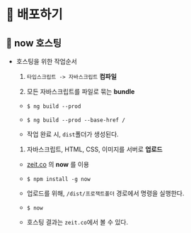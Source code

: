 # 🐫 배포하기


## 🐫 now 호스팅

* 호스팅을 위한 작업순서

  1. ``타입스크립트 -> 자바스크립트`` **컴파일**

  1. 모든 자바스크립트를 파일로 묶는 **bundle**

    * ``$ ng build --prod``

    * ``$ ng build --prod --base-href /``

    * 작업 완료 시, ``dist``폴더가 생성된다.

  1. 자바스크립트, HTML, CSS, 이미지를 서버로 **업로드**

    * [zeit.co](https://zeit.co) 의 **now** 를 이용

    * ``$ npm install -g now``

    * 업로드를 위해, ``/dist/프로잭트폴더`` 경로에서 명령을 실행한다.

    * ``$ now``

    * 호스팅 결과는 ``zeit.co``에서 볼 수 있다.
